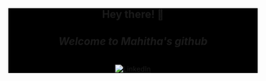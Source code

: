 <div align="center" style="background-color: black;">
  <h2 > Hey there! 👋 <br> <i> <h5>Welcome to Mahitha's github</h5> </i></h2>

<a href="https://www.linkedin.com/in/mahitha-gurrala-b839051a8/" target="_blank" > <img src="https://img.shields.io/badge/LinkedIn-%230077B5.svg?&style=for-the-badge&logo=linkedin&logoColor=white" alt="LinkedIn"> </a>
</div>
